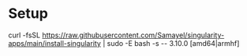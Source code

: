 # Setup

curl -fsSL https://raw.githubusercontent.com/Samayel/singularity-apps/main/install-singularity | sudo -E bash -s -- 3.10.0 [amd64|armhf]
